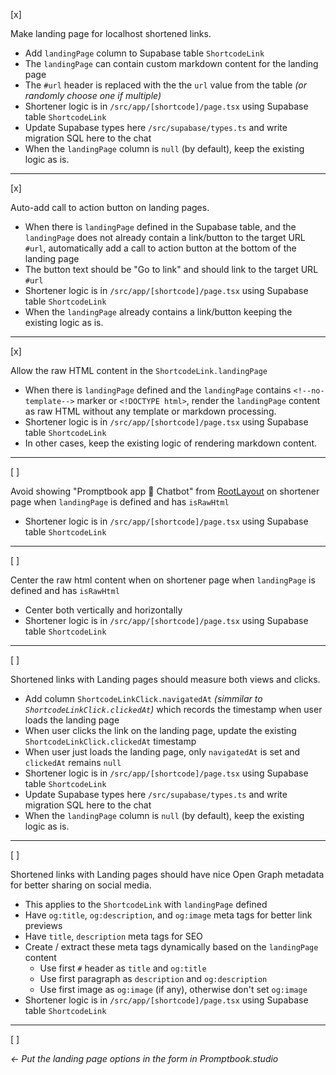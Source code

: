 [x]

Make landing page for localhost shortened links.

-   Add `landingPage` column to Supabase table `ShortcodeLink`
-   The `landingPage` can contain custom markdown content for the landing page
-   The `#url` header is replaced with the the `url` value from the table _(or randomly choose one if multiple)_
-   Shortener logic is in `/src/app/[shortcode]/page.tsx` using Supabase table `ShortcodeLink`
-   Update Supabase types here `/src/supabase/types.ts` and write migration SQL here to the chat
-   When the `landingPage` column is `null` (by default), keep the existing logic as is.

---

[x]

Auto-add call to action button on landing pages.

-   When there is `landingPage` defined in the Supabase table, and the `landingPage` does not already contain a link/button to the target URL `#url`, automatically add a call to action button at the bottom of the landing page
-   The button text should be "Go to link" and should link to the target URL `#url`
-   Shortener logic is in `/src/app/[shortcode]/page.tsx` using Supabase table `ShortcodeLink`
-   When the `landingPage` already contains a link/button keeping the existing logic as is.

---

[x]

Allow the raw HTML content in the `ShortcodeLink.landingPage`

-   When there is `landingPage` defined and the `landingPage` contains `<!--no-template-->` marker or `<!DOCTYPE html>`, render the `landingPage` content as raw HTML without any template or markdown processing.
-   Shortener logic is in `/src/app/[shortcode]/page.tsx` using Supabase table `ShortcodeLink`
-   In other cases, keep the existing logic of rendering markdown content.

---

[ ]

Avoid showing "Promptbook app 💬 Chatbot" from [RootLayout](/src/app/layout.tsx) on shortener page when `landingPage` is defined and has `isRawHtml`

-   Shortener logic is in `/src/app/[shortcode]/page.tsx` using Supabase table `ShortcodeLink`

---

[ ]

Center the raw html content when on shortener page when `landingPage` is defined and has `isRawHtml`

-   Center both vertically and horizontally
-   Shortener logic is in `/src/app/[shortcode]/page.tsx` using Supabase table `ShortcodeLink`

---

[ ]

Shortened links with Landing pages should measure both views and clicks.

-   Add column `ShortcodeLinkClick.navigatedAt` _(simmilar to `ShortcodeLinkClick.clickedAt`)_ which records the timestamp when user loads the landing page
-   When user clicks the link on the landing page, update the existing `ShortcodeLinkClick.clickedAt` timestamp
-   When user just loads the landing page, only `navigatedAt` is set and `clickedAt` remains `null`
-   Shortener logic is in `/src/app/[shortcode]/page.tsx` using Supabase table `ShortcodeLink`
-   Update Supabase types here `/src/supabase/types.ts` and write migration SQL here to the chat
-   When the `landingPage` column is `null` (by default), keep the existing logic as is.

---

[ ]

Shortened links with Landing pages should have nice Open Graph metadata for better sharing on social media.

-   This applies to the `ShortcodeLink` with `landingPage` defined
-   Have `og:title`, `og:description`, and `og:image` meta tags for better link previews
-   Have `title`, `description` meta tags for SEO
-   Create / extract these meta tags dynamically based on the `landingPage` content
    -   Use first `#` header as `title` and `og:title`
    -   Use first paragraph as `description` and `og:description`
    -   Use first image as `og:image` (if any), otherwise don't set `og:image`
-   Shortener logic is in `/src/app/[shortcode]/page.tsx` using Supabase table `ShortcodeLink`

---

[ ]

_<- Put the landing page options in the form in Promptbook.studio_
